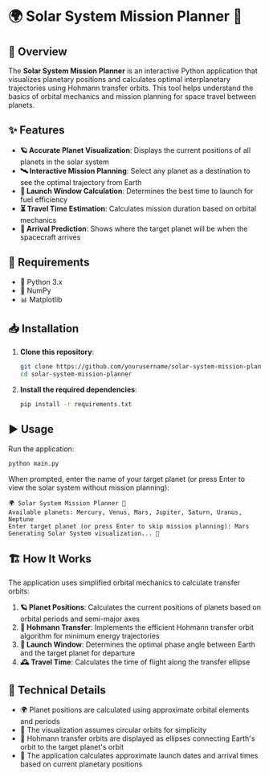 # 🌍 Solar System Mission Planner 🚀

## 📌 Overview

The **Solar System Mission Planner** is an interactive Python application that visualizes planetary positions and calculates optimal interplanetary trajectories using Hohmann transfer orbits. This tool helps understand the basics of orbital mechanics and mission planning for space travel between planets.

## ✨ Features

- **🪐 Accurate Planet Visualization**: Displays the current positions of all planets in the solar system
- **🛰️ Interactive Mission Planning**: Select any planet as a destination to see the optimal trajectory from Earth
- **📅 Launch Window Calculation**: Determines the best time to launch for fuel efficiency
- **⏳ Travel Time Estimation**: Calculates mission duration based on orbital mechanics
- **🎯 Arrival Prediction**: Shows where the target planet will be when the spacecraft arrives

## 🔧 Requirements

- 🐍 Python 3.x
- 🔢 NumPy
- 📊 Matplotlib

## 📥 Installation

1. **Clone this repository**:
   ```bash
   git clone https://github.com/yourusername/solar-system-mission-planner.git
   cd solar-system-mission-planner
   ```

2. **Install the required dependencies**:
   ```bash
   pip install -r requirements.txt
   ```

## ▶️ Usage

Run the application:
   ```bash
   python main.py
   ```

When prompted, enter the name of your target planet (or press Enter to view the solar system without mission planning):

```
🌍 Solar System Mission Planner 🚀
Available planets: Mercury, Venus, Mars, Jupiter, Saturn, Uranus, Neptune
Enter target planet (or press Enter to skip mission planning): Mars
Generating Solar System visualization... 🌌
```

## 🏗️ How It Works

The application uses simplified orbital mechanics to calculate transfer orbits:

1. **🪐 Planet Positions**: Calculates the current positions of planets based on orbital periods and semi-major axes
2. **🔄 Hohmann Transfer**: Implements the efficient Hohmann transfer orbit algorithm for minimum energy trajectories
3. **📏 Launch Window**: Determines the optimal phase angle between Earth and the target planet for departure
4. **🕰️ Travel Time**: Calculates the time of flight along the transfer ellipse

## 🔬 Technical Details

- 🌍 Planet positions are calculated using approximate orbital elements and periods
- 🔵 The visualization assumes circular orbits for simplicity
- 🏹 Hohmann transfer orbits are displayed as ellipses connecting Earth's orbit to the target planet's orbit
- 📆 The application calculates approximate launch dates and arrival times based on current planetary positions



